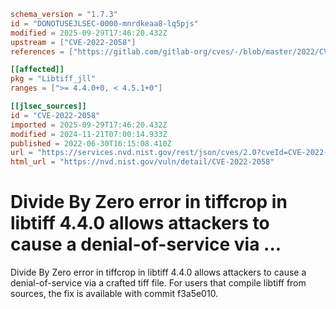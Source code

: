 ```toml
schema_version = "1.7.3"
id = "DONOTUSEJLSEC-0000-mnrdkeaa8-lq5pjs"
modified = 2025-09-29T17:46:20.432Z
upstream = ["CVE-2022-2058"]
references = ["https://gitlab.com/gitlab-org/cves/-/blob/master/2022/CVE-2022-2058.json", "https://gitlab.com/libtiff/libtiff/-/issues/428", "https://gitlab.com/libtiff/libtiff/-/merge_requests/346", "https://lists.debian.org/debian-lts-announce/2023/01/msg00018.html", "https://lists.fedoraproject.org/archives/list/package-announce%40lists.fedoraproject.org/message/4TSS7MJ7OO7JO5BNKCRYSFU7UAYOKLA2/", "https://lists.fedoraproject.org/archives/list/package-announce%40lists.fedoraproject.org/message/OXUMJXVEAYFWRO3U3YHKSULHIVDOLEQS/", "https://security.netapp.com/advisory/ntap-20220826-0001/", "https://www.debian.org/security/2023/dsa-5333", "https://gitlab.com/gitlab-org/cves/-/blob/master/2022/CVE-2022-2058.json", "https://gitlab.com/libtiff/libtiff/-/issues/428", "https://gitlab.com/libtiff/libtiff/-/merge_requests/346", "https://lists.debian.org/debian-lts-announce/2023/01/msg00018.html", "https://lists.fedoraproject.org/archives/list/package-announce%40lists.fedoraproject.org/message/4TSS7MJ7OO7JO5BNKCRYSFU7UAYOKLA2/", "https://lists.fedoraproject.org/archives/list/package-announce%40lists.fedoraproject.org/message/OXUMJXVEAYFWRO3U3YHKSULHIVDOLEQS/", "https://security.netapp.com/advisory/ntap-20220826-0001/", "https://www.debian.org/security/2023/dsa-5333"]

[[affected]]
pkg = "Libtiff_jll"
ranges = [">= 4.4.0+0, < 4.5.1+0"]

[[jlsec_sources]]
id = "CVE-2022-2058"
imported = 2025-09-29T17:46:20.432Z
modified = 2024-11-21T07:00:14.933Z
published = 2022-06-30T16:15:08.410Z
url = "https://services.nvd.nist.gov/rest/json/cves/2.0?cveId=CVE-2022-2058"
html_url = "https://nvd.nist.gov/vuln/detail/CVE-2022-2058"
```

# Divide By Zero error in tiffcrop in libtiff 4.4.0 allows attackers to cause a denial-of-service via ...

Divide By Zero error in tiffcrop in libtiff 4.4.0 allows attackers to cause a denial-of-service via a crafted tiff file. For users that compile libtiff from sources, the fix is available with commit f3a5e010.

